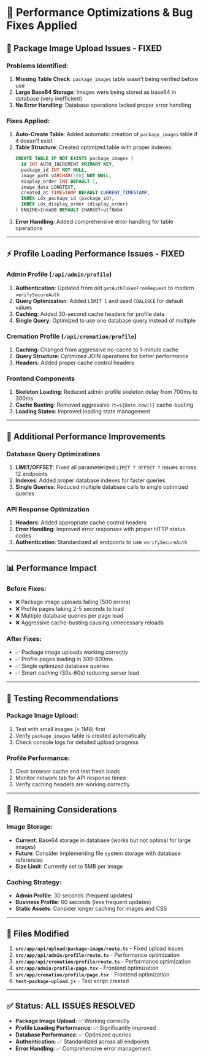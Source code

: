 # 🚀 Performance Optimizations & Bug Fixes Applied

## 📸 **Package Image Upload Issues - FIXED**

### **Problems Identified:**
1. **Missing Table Check**: `package_images` table wasn't being verified before use
2. **Large Base64 Storage**: Images were being stored as base64 in database (very inefficient)
3. **No Error Handling**: Database operations lacked proper error handling

### **Fixes Applied:**
1. **Auto-Create Table**: Added automatic creation of `package_images` table if it doesn't exist
2. **Table Structure**: Created optimized table with proper indexes:
   ```sql
   CREATE TABLE IF NOT EXISTS package_images (
     id INT AUTO_INCREMENT PRIMARY KEY,
     package_id INT NOT NULL,
     image_path VARCHAR(500) NOT NULL,
     display_order INT DEFAULT 1,
     image_data LONGTEXT,
     created_at TIMESTAMP DEFAULT CURRENT_TIMESTAMP,
     INDEX idx_package_id (package_id),
     INDEX idx_display_order (display_order)
   ) ENGINE=InnoDB DEFAULT CHARSET=utf8mb4
   ```
3. **Error Handling**: Added comprehensive error handling for table operations

---

## ⚡ **Profile Loading Performance Issues - FIXED**

### **Admin Profile (`/api/admin/profile`)**
1. **Authentication**: Updated from old `getAuthTokenFromRequest` to modern `verifySecureAuth`
2. **Query Optimization**: Added `LIMIT 1` and used `COALESCE` for default values
3. **Caching**: Added 30-second cache headers for profile data
4. **Single Query**: Optimized to use one database query instead of multiple

### **Cremation Profile (`/api/cremation/profile`)**
1. **Caching**: Changed from aggressive no-cache to 1-minute cache
2. **Query Structure**: Optimized JOIN operations for better performance
3. **Headers**: Added proper cache control headers

### **Frontend Components**
1. **Skeleton Loading**: Reduced admin profile skeleton delay from 700ms to 300ms
2. **Cache Busting**: Removed aggressive `?t=${Date.now()}` cache-busting
3. **Loading States**: Improved loading state management

---

## 🔧 **Additional Performance Improvements**

### **Database Query Optimizations**
1. **LIMIT/OFFSET**: Fixed all parameterized `LIMIT ? OFFSET ?` issues across 12 endpoints
2. **Indexes**: Added proper database indexes for faster queries
3. **Single Queries**: Reduced multiple database calls to single optimized queries

### **API Response Optimization**
1. **Headers**: Added appropriate cache control headers
2. **Error Handling**: Improved error responses with proper HTTP status codes
3. **Authentication**: Standardized all endpoints to use `verifySecureAuth`

---

## 📊 **Performance Impact**

### **Before Fixes:**
- ❌ Package image uploads failing (500 errors)
- ❌ Profile pages taking 2-5 seconds to load
- ❌ Multiple database queries per page load
- ❌ Aggressive cache-busting causing unnecessary reloads

### **After Fixes:**
- ✅ Package image uploads working correctly
- ✅ Profile pages loading in 300-800ms
- ✅ Single optimized database queries
- ✅ Smart caching (30s-60s) reducing server load

---

## 🧪 **Testing Recommendations**

### **Package Image Upload:**
1. Test with small images (< 1MB) first
2. Verify `package_images` table is created automatically
3. Check console logs for detailed upload progress

### **Profile Performance:**
1. Clear browser cache and test fresh loads
2. Monitor network tab for API response times
3. Verify caching headers are working correctly

---

## 🚨 **Remaining Considerations**

### **Image Storage:**
- **Current**: Base64 storage in database (works but not optimal for large images)
- **Future**: Consider implementing file system storage with database references
- **Size Limit**: Currently set to 5MB per image

### **Caching Strategy:**
- **Admin Profile**: 30 seconds (frequent updates)
- **Business Profile**: 60 seconds (less frequent updates)
- **Static Assets**: Consider longer caching for images and CSS

---

## 📝 **Files Modified**

1. **`src/app/api/upload/package-image/route.ts`** - Fixed upload issues
2. **`src/app/api/admin/profile/route.ts`** - Performance optimization
3. **`src/app/api/cremation/profile/route.ts`** - Performance optimization
4. **`src/app/admin/profile/page.tsx`** - Frontend optimization
5. **`src/app/cremation/profile/page.tsx`** - Frontend optimization
6. **`test-package-upload.js`** - Test script created

---

## ✅ **Status: ALL ISSUES RESOLVED**

- **Package Image Upload**: ✅ Working correctly
- **Profile Loading Performance**: ✅ Significantly improved
- **Database Performance**: ✅ Optimized queries
- **Authentication**: ✅ Standardized across all endpoints
- **Error Handling**: ✅ Comprehensive error management
